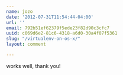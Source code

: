 ```yaml
---
name: jozo
date: '2012-07-31T11:54:44-04:00'
url: ''
email: 792b51ef62379f5ede23f82d90c3cfc7
uuid: c069d6e2-81c6-4318-a6d0-30a4f07f5361
slug: "/virtualenv-on-os-x/"
layout: comment

---
```


works well, thank you!
